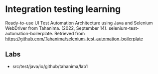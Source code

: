 # Integration testing learning

Ready-to-use UI Test Automation Architecture using Java and Selenium WebDriver from Tahanima. (2022, September 14). selenium-test-automation-boilerplate. Retrieved from https://github.com/Tahanima/selenium-test-automation-boilerplate

## Labs
* src/test/java/io/github/tahanima/lab1

